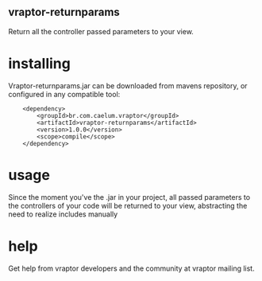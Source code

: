 ## vraptor-returnparams

Return all the controller passed parameters to your view.

# installing

Vraptor-returnparams.jar can be downloaded from mavens repository, or configured 
in any compatible tool:

		<dependency>
			<groupId>br.com.caelum.vraptor</groupId>
			<artifactId>vraptor-returnparams</artifactId>
			<version>1.0.0</version>
			<scope>compile</scope>
		</dependency>

# usage

Since the moment you've the .jar in your project, all passed parameters to the 
controllers of your code will be returned to your view, abstracting the need to
realize includes manually

# help

Get help from vraptor developers and the community at vraptor mailing list.

